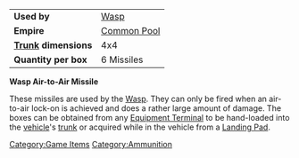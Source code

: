 |                                                 |                                              |
| ----------------------------------------------- | -------------------------------------------- |
| **Used by**                                     | [Wasp](../vehicles/Wasp.md)                  |
| **Empire**                                      | [Common Pool](../terminology/Common_Pool.md) |
| **[Trunk](../terminology/Trunk.md) dimensions** | 4x4                                          |
| **Quantity per box**                            | 6 Missiles                                   |

**Wasp Air-to-Air Missile**

These missiles are used by the [Wasp](../vehicles/Wasp.md). They can only be
fired when an air-to-air lock-on is achieved and does a rather large
amount of damage. The boxes can be obtained from any [Equipment
Terminal](../items/Equipment_Terminal.md) to be hand-loaded into the
[vehicle](../vehicles/Vehicle.md)'s [trunk](../terminology/Trunk.md) or acquired
while in the vehicle from a [Landing Pad](../items/Landing_Pad.md).

[Category:Game Items](Category:Game_Items.md)
[Category:Ammunition](Category:Ammunition.md)
